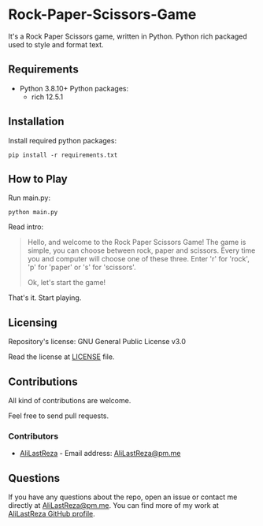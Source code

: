 # Rock-Paper-Scissors-Game

It's a Rock Paper Scissors game, written in Python.
Python rich packaged used to style and format text.

## Requirements

- Python 3.8.10+
  Python packages:
  - rich 12.5.1

## Installation

Install required python packages:

```console
pip install -r requirements.txt
```

## How to Play

Run main.py:

```console
python main.py
```

Read intro:

> Hello, and welcome to the Rock Paper Scissors Game!
The game is simple, you can choose between rock, paper and scissors.
Every time you and computer will choose one of these three.
Enter 'r' for 'rock', 'p' for 'paper' or 's' for 'scissors'.
>
> Ok, let's start the game!

That's it. Start playing.

## Licensing

Repository's license: GNU General Public License v3.0

Read the license at [LICENSE](https://github.com/AliLastReza/Password-Generator/blob/main/LICENSE) file.

## Contributions

All kind of contributions are welcome.

Feel free to send pull requests.

### Contributors

- [AliLastReza](https://github.com/AliLastReza/) - Email address: [AliLastReza@pm.me](mailto:AliLastReza@pm.me)

## Questions

If you have any questions about the repo, open an issue or contact me directly at [AliLastReza@pm.me](AliLastReza@pm.me). You can find more of my work at [AliLastReza GitHub profile](https://github.com/AliLastReza/).

